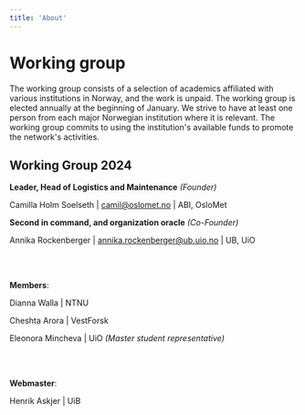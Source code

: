 ```yaml
---
title: 'About'
---
```



# **Working group**  


The working group consists of a selection of academics affiliated with various institutions in Norway, and the work is unpaid. The working group is elected annually at the beginning of January. We strive to have at least one person from each major Norwegian institution where it is relevant. The working group commits to using the institution's available funds to promote the network's activities. 

## **Working Group 2024**
**Leader, Head of Logistics and Maintenance** *(Founder)*

Camilla Holm Soelseth | camil@oslomet.no | ABI, OsloMet 




**Second in command, and organization oracle** *(Co-Founder)*

Annika Rockenberger | annika.rockenberger@ub.uio.no | UB, UiO 

<br>
<br>


**Members**: 

Dianna Walla | NTNU

Cheshta Arora | VestForsk

Eleonora Mincheva | UiO *(Master student representative)*

<br>
<br>

**Webmaster**: 

Henrik Askjer | UiB
